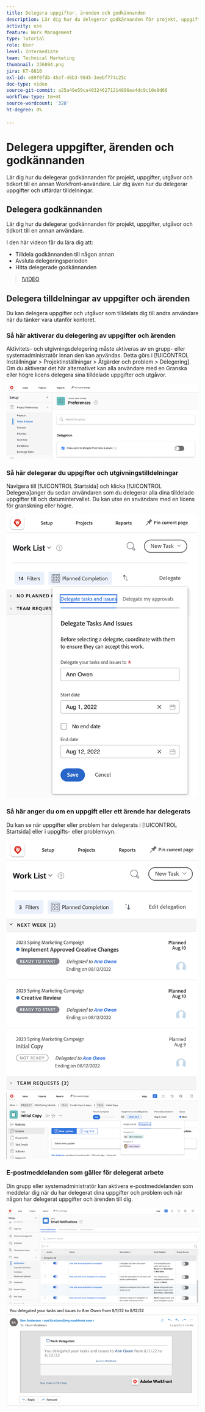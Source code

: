 ```yaml
---
title: Delegera uppgifter, ärenden och godkännanden
description: Lär dig hur du delegerar godkännanden för projekt, uppgifter, utgåvor och tidkort till en annan Workfront-användare. Lär dig även hur du delegerar uppgifter och utfärdar tilldelningar.
activity: use
feature: Work Management
type: Tutorial
role: User
level: Intermediate
team: Technical Marketing
thumbnail: 336094.png
jira: KT-8810
exl-id: e89f0fdb-45ef-46b3-9845-3eebf774c25c
doc-type: video
source-git-commit: a25a49e59ca483246271214886ea4dc9c10e8d66
workflow-type: tm+mt
source-wordcount: '328'
ht-degree: 0%

---
```


# Delegera uppgifter, ärenden och godkännanden

Lär dig hur du delegerar godkännanden för projekt, uppgifter, utgåvor och tidkort till en annan Workfront-användare. Lär dig även hur du delegerar uppgifter och utfärdar tilldelningar.

## Delegera godkännanden

Lär dig hur du delegerar godkännanden för projekt, uppgifter, utgåvor och tidkort till en annan användare.

I den här videon får du lära dig att:

* Tilldela godkännanden till någon annan
* Avsluta delegeringsperioden
* Hitta delegerade godkännanden

>[!VIDEO](https://video.tv.adobe.com/v/336094/?quality=12&learn=on)

<!---
learn more URLS
Delegate approval request
--->

## Delegera tilldelningar av uppgifter och ärenden

Du kan delegera uppgifter och utgåvor som tilldelats dig till andra användare när du tänker vara utanför kontoret.

### Så här aktiverar du delegering av uppgifter och ärenden

Aktivitets- och utgivningsdelegering måste aktiveras av en grupp- eller systemadministratör innan den kan användas. Detta görs i [!UICONTROL Inställningar > Projektinställningar > Åtgärder och problem > Delegering]. Om du aktiverar det här alternativet kan alla användare med en Granska eller högre licens delegera sina tilldelade uppgifter och utgåvor.

![Skärmbild [!UICONTROL Inställningar] inställningar för delegering](assets/delegation-1.png)

### Så här delegerar du uppgifter och utgivningstilldelningar

Navigera till [!UICONTROL Startsida] och klicka [!UICONTROL Delegera]anger du sedan användaren som du delegerar alla dina tilldelade uppgifter till och datumintervallet. Du kan utse en användare med en licens för granskning eller högre.

![Skärmbild som visar delegeringsfliken i [!UICONTROL Startsida]](assets/delegation-2.png)

### Så här anger du om en uppgift eller ett ärende har delegerats

Du kan se när uppgifter eller problem har delegerats i [!UICONTROL Startsida] eller i uppgifts- eller problemvyn.

![Skärmbild som visar delegerad aktivitetstilldelning i [!UICONTROL Startsida]](assets/delegation-4.png)
![Skärmbild som visar delegerad uppgiftstilldelning i uppgiftsvyn](assets/delegation-3.png)

### E-postmeddelanden som gäller för delegerat arbete

Din grupp eller systemadministratör kan aktivera e-postmeddelanden som meddelar dig när du har delegerat dina uppgifter och problem och när någon har delegerat uppgifter och ärenden till dig.

![Skärmbild [!UICONTROL Inställningar] e-postaviseringsalternativ för delegering](assets/delegation-5.png)
![Skärmbild som visar e-post för arbetsdelegering](assets/delegation-6.png)
